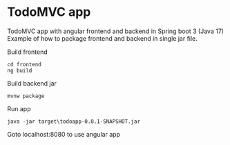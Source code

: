 # TodoMVC app

TodoMVC app with angular frontend and backend in Spring boot 3 (Java 17)
Example of how to package frontend and backend in single jar file.

Build frontend
```
cd frontend
ng build
```

Build backend jar
```
mvnw package
```

Run app
```
java -jar target\todoapp-0.0.1-SNAPSHOT.jar
```

Goto localhost:8080 to use angular app